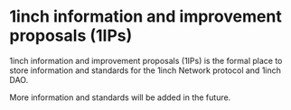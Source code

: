 # 1inch information and improvement proposals (1IPs)
1inch information and improvement proposals (1IPs) is the formal place to store information and standards for the 1inch Network protocol and 1inch DAO.

More information and standards will be added in the future.

